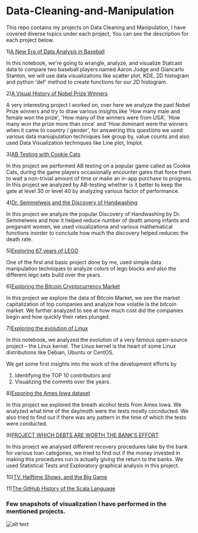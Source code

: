 # Data-Cleaning-and-Manipulation

This repo contains my projects on Data Cleaning and Manipulation, I have covered diverse topics under each project, You can see the description for each project below.

1)[A New Era of Data Analysis in Baseball](https://github.com/ammarshaikh123/Projects-on-Data-Cleaning-and-Manipulation/tree/master/A%20New%20Era%20of%20Data%20Analysis%20in%20Baseball)

In this notebook, we're going to wrangle, analyze, and visualize Statcast data to compare  two baseball players named Aaron Judge and Giancarlo Stanton, we will use data visualizations like scatter plot, KDE, 2D histogram and python 'def' method to create functions for our 2D histogram.


2)[A Visual History of Nobel Prize Winners](https://github.com/ammarshaikh123/Projects-on-Data-Cleaning-and-Manipulation/tree/master/A%20Visual%20History%20of%20Nobel%20Prize%20Winners)

A very interesting project I worked on, over here we analyze the past Nobel Prize winners and try to draw various insights like 'How many male and female won the prize', 'How many of the winners were from USA', 'How many won the prize more than once' and 'How dominant were the winners when it came to country / gender', for answering this questions we used various data maniupulation techniques liek group by, value counts and also used Data Visualization techniques like Line plot, lmplot.

3)[AB Testing with Cookie Cats](https://github.com/ammarshaikh123/Projects-on-Data-Cleaning-and-Manipulation/tree/master/AB%20Testing%20with%20Cookie%20Cats)

In this project we performed AB testing on a popular game called as Cookie Cats, during the game players occasionally encounter gates that force them to wait a non-trivial amount of time or make an in-app purchase to progress. In this project we analyzed by AB-testing whether is it better to keep the gate at level 30 or level 40 by analyzing various factor of performance.


4)[Dr. Semmelweis and the Discovery of Handwashing](https://github.com/ammarshaikh123/Projects-on-Data-Cleaning-and-Manipulation/tree/master/Dr.%20Semmelweis%20and%20the%20Discovery%20of%20Handwashing)

In this project we analyze the popular Discovery of Handwashing by Dr. Semmelweis and how it helped reduce number of death among infants and preganant women, we used visualizationa and various mathematical functions inorder to conclude how much the discovery helped reducec the death rate.

5)[Exploring 67 years of LEGO](https://github.com/ammarshaikh123/Projects-on-Data-Cleaning-and-Manipulation/tree/master/Exploring%2067%20years%20of%20LEGO)

One of the first and basic project done by me, used simple data manipulation techniques to analyze colors of lego blocks and also the different lego sets build over the years.

6)[Exploring the Bitcoin Cryptocurrency Market](https://github.com/ammarshaikh123/Projects-on-Data-Cleaning-and-Manipulation/tree/master/Exploring%20the%20Bitcoin%20Cryptocurrency%20Market)

In this project we explore the data of Bitcoin Market, we see the market capitalization of top companies and analyze how volatile is the bitcoin market. We further analyzed to see at how much cost did the companies begin and how quickly their rates plunged.

7)[Exploring the evolution of Linux](https://github.com/ammarshaikh123/Projects-on-Data-Cleaning-and-Manipulation/tree/master/Exploring%20the%20evolution%20of%20Linux)

In this notebook, we analyzed the evolution of a very famous open-source project – the Linux kernel. The Linux kernel is the heart of some Linux distributions like Debian, Ubuntu or CentOS.

We get some first insights into the work of the development efforts by

1) Identifying the TOP 10 contributors and
2) Visualizing the commits over the years.

8)[Exporing the Ames Iowa dataset](https://github.com/ammarshaikh123/Projects-on-Data-Cleaning-and-Manipulation/tree/master/Exporing%20the%20Ames%20Iowa%20dataset)

In this project we explored the breath alcohol tests from Ames Iowa. We analyzed what time of the day/moth were the tests mostly cocnducted. We also tried to find out if there was any pattern in the time of which the tests were conducted.

9)[PROJECT WHICH DEBTS ARE WORTH THE BANK'S EFFORT](https://github.com/ammarshaikh123/Projects-on-Data-Cleaning-and-Manipulation/tree/master/PROJECT%20WHICH%20DEBTS%20ARE%20WORTH%20THE%20BANK'S%20EFFORT)

In this proejct we analysed different recovery procedures take by the bank for various loan categories, we tried to find out if the money invested in making this procedures run is actually giving the return to the banks. We used Statistical Tests and Exploratory graphical analysis in this project.

10)[TV, Halftime Shows, and the Big Game](https://github.com/ammarshaikh123/Projects-on-Data-Cleaning-and-Manipulation/tree/master/TV%2C%20Halftime%20Shows%2C%20and%20the%20Big%20Game)


11)[The GitHub History of the Scala Language](https://github.com/ammarshaikh123/Projects-on-Data-Cleaning-and-Manipulation/tree/master/The%20GitHub%20History%20of%20the%20Scala%20Language)




### Few snapshots of visualization I have performed in the mentioned projects.

![alt text](https://github.com/ammarshaikh123/Projects-on-Data-Cleaning-and-Manipulation/blob/master/project_img.JPG)


